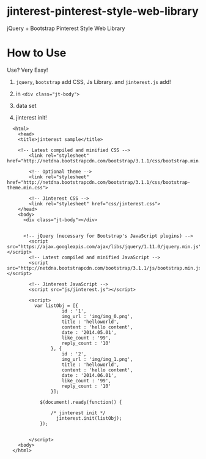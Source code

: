 jinterest-pinterest-style-web-library
=====================================

jQuery + Bootstrap Pinterest Style Web Library

# How to Use

Use? Very Easy!

1. `jquery`, `bootstrap` add CSS, Js Library. and `jinterest.js` add!

2. in `<div class="jt-body">`

3. data set

4. jinterest init!

```
  <html>
    <head>
    <title>jinterest sample</title>
    
    <!-- Latest compiled and minified CSS -->
		<link rel="stylesheet" href="http://netdna.bootstrapcdn.com/bootstrap/3.1.1/css/bootstrap.min.css">

		<!-- Optional theme -->
		<link rel="stylesheet" href="http://netdna.bootstrapcdn.com/bootstrap/3.1.1/css/bootstrap-theme.min.css">

		<!-- Jinterest CSS -->
		<link rel="stylesheet" href="css/jinterest.css">
    </head>
    <body>
      <div class="jt-body"></div>
      
      
      <!-- jQuery (necessary for Bootstrap's JavaScript plugins) -->
		<script src="https://ajax.googleapis.com/ajax/libs/jquery/1.11.0/jquery.min.js"></script>
		<!-- Latest compiled and minified JavaScript -->
		<script src="http://netdna.bootstrapcdn.com/bootstrap/3.1.1/js/bootstrap.min.js"></script>

		<!-- Jinterest JavaScript -->
		<script src="js/jinterest.js"></script>
		
		<script>
		  var listObj = [{
					id : '1',
					img_url : 'img/img_0.png',
					title : 'helloworld',
					content : 'hello content',
					date : '2014.05.01',
					like_count : '99',
					reply_count : '10'
				}, {
					id : '2',
					img_url : 'img/img_1.png',
					title : 'helloworld',
					content : 'hello content',
					date : '2014.06.01',
					like_count : '99',
					reply_count : '10'
				}];
				
			$(document).ready(function() {
			
			    /* jinterest init */
				  jinterest.init(listObj);
			});
				
				
		</script>
    <body>
  </html>
```


